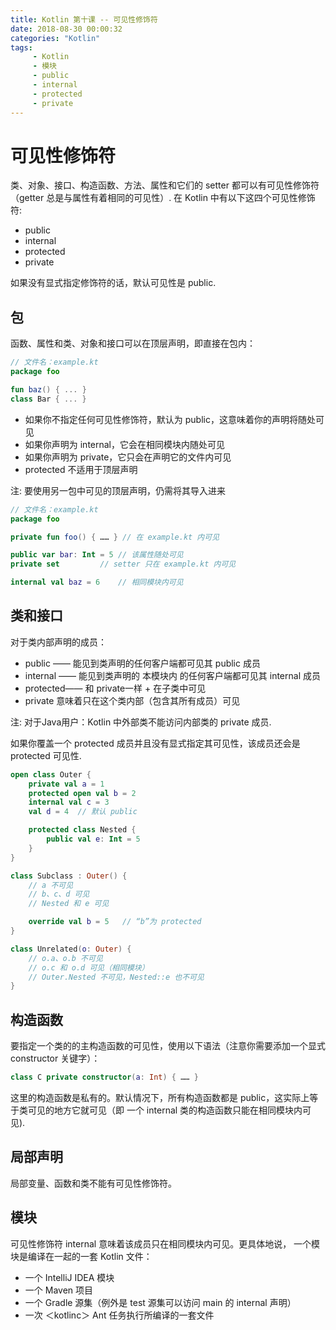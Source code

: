 ```yaml
---
title: Kotlin 第十课 -- 可见性修饰符
date: 2018-08-30 00:00:32
categories: "Kotlin"
tags:
     - Kotlin
     - 模块
     - public
     - internal
     - protected
     - private
---
```


# 可见性修饰符

类、对象、接口、构造函数、方法、属性和它们的 setter 都可以有可见性修饰符（getter 总是与属性有着相同的可见性）.
在 Kotlin 中有以下这四个可见性修饰符:

- public
- internal
- protected
- private

如果没有显式指定修饰符的话，默认可见性是 public.

<!-- more -->

## 包

函数、属性和类、对象和接口可以在顶层声明，即直接在包内：

```kotlin
// 文件名：example.kt
package foo

fun baz() { ... }
class Bar { ... }
```

- 如果你不指定任何可见性修饰符，默认为 public，这意味着你的声明将随处可见
- 如果你声明为 internal，它会在相同模块内随处可见
- 如果你声明为 private，它只会在声明它的文件内可见
- protected 不适用于顶层声明

注: 要使用另一包中可见的顶层声明，仍需将其导入进来

```kotlin
// 文件名：example.kt
package foo

private fun foo() { …… } // 在 example.kt 内可见

public var bar: Int = 5 // 该属性随处可见
private set         // setter 只在 example.kt 内可见

internal val baz = 6    // 相同模块内可见
```

## 类和接口

对于类内部声明的成员：

- public —— 能见到类声明的任何客户端都可见其 public 成员
- internal —— 能见到类声明的 本模块内 的任何客户端都可见其 internal 成员
- protected—— 和 private一样 + 在子类中可见
- private 意味着只在这个类内部（包含其所有成员）可见

注: 对于Java用户：Kotlin 中外部类不能访问内部类的 private 成员.

如果你覆盖一个 protected 成员并且没有显式指定其可见性，该成员还会是 protected 可见性.

```kotlin
open class Outer {
    private val a = 1
    protected open val b = 2
    internal val c = 3
    val d = 4  // 默认 public

    protected class Nested {
        public val e: Int = 5
    }
}

class Subclass : Outer() {
    // a 不可见
    // b、c、d 可见
    // Nested 和 e 可见

    override val b = 5   // “b”为 protected
}

class Unrelated(o: Outer) {
    // o.a、o.b 不可见
    // o.c 和 o.d 可见（相同模块）
    // Outer.Nested 不可见，Nested::e 也不可见
}
```

## 构造函数

要指定一个类的的主构造函数的可见性，使用以下语法（注意你需要添加一个显式 constructor 关键字）：

```kotlin
class C private constructor(a: Int) { …… }
```

这里的构造函数是私有的。默认情况下，所有构造函数都是 public，这实际上等于类可见的地方它就可见（即 一个 internal 类的构造函数只能在相同模块内可见).

## 局部声明

局部变量、函数和类不能有可见性修饰符。

## 模块

可见性修饰符 internal 意味着该成员只在相同模块内可见。更具体地说， 一个模块是编译在一起的一套 Kotlin 文件：

- 一个 IntelliJ IDEA 模块
- 一个 Maven 项目
- 一个 Gradle 源集（例外是 test 源集可以访问 main 的 internal 声明）
- 一次 ＜kotlinc＞ Ant 任务执行所编译的一套文件